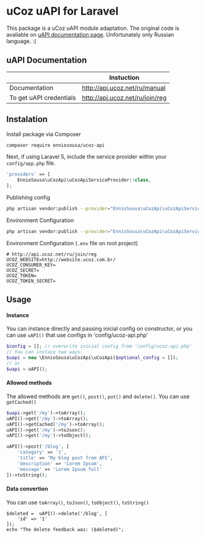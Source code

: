 # uCoz uAPI for Laravel
This package is a uCoz uAPI module adaptation. The original code is avaliable on [uAPI documentation page](http://api.ucoz.net/ru/manual/module).
Unfortunately only Russian language. :(

## uAPI Documentation
|| Instuction|
|---|---|
| Documentation | http://api.ucoz.net/ru/manual |
| To get uAPI credentials | http://api.ucoz.net/ru/join/reg |

## Instalation
Install package via Composer
```bash
composer require enniosousa/ucoz-api
```
Next, if using Laravel 5, include the service provider within your `config/app.php` file.

```php
'providers' => [
    EnnioSousa\uCozApi\uCozApiServiceProvider::class,
];
```

Publishing config
```bash
php artisan vendor:publish --provider="EnnioSousa\uCozApi\uCozApiServiceProvider"
```

Environment Configuration
```bash
php artisan vendor:publish --provider="EnnioSousa\uCozApi\uCozApiServiceProvider"
```

Environment Configuration (`.env` file on root project)
```env
# http://api.ucoz.net/ru/join/reg
UCOZ_WEBSITE=http://website.ucoz.com.br/
UCOZ_CONSUMER_KEY=
UCOZ_SECRET=
UCOZ_TOKEN=
UCOZ_TOKEN_SECRET=
```

## Usage

#### Instance
You can instance directly and passing inicial config on constructor, or you can use `uAPI()` that use configs in 'config/ucoz-api.php'
```php
$config = []; // overwrite inicial config from 'config/ucoz-api.php'
// You can instace two ways:
$uapi = new \EnnioSousa\uCozApi\uCozApi($optional_config = []);
// or
$uapi = uAPI();
```

#### Allowed methods
The allowed methods are `get()`, `post()`, `put()` and `delete()`. You can use `getCached()`
```php
$uapi->get('/my')->toArray();
uAPI()->get('/my')->toArray();
uAPI()->getCached('/my')->toArray();
uAPI()->get('/my')->toJson();
uAPI()->get('/my')->toObject();

uAPI()->post('/blog', [
    'category' => '1',
    'title' => 'My blog post from API',
    'description' => 'Lorem Ipsum',
    'message' => 'Lorem Ipsum full'
])->toString();
```

#### Data convertion
You can use `toArray()`, `toJson()`, `toObject()`, `toString()`
```
$deleted =  uAPI()->delete('/blog', [
    'id' => '1'
]);
echo "The delete feedback was: ($deleted)";
```